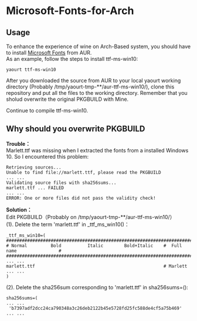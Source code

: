 # Microsoft-Fonts-for-Arch
## Usage
To enhance the experience of wine on Arch-Based system, you should have to install [Microsoft Fonts](https://wiki.archlinux.org/index.php/Microsoft_fonts) from AUR.  
As an example, follow the steps to install ttf-ms-win10:

```
yaourt ttf-ms-win10
```
After you downloaded the source from AUR to your local yaourt working directory (Probably /tmp/yaourt-tmp-\*\*/aur-ttf-ms-win10/), clone this repository and put all the files to the working directory. Remember that you sholud overwrite the original PKGBUILD with Mine.

Continue to compile ttf-ms-win10.

## Why should you overwrite PKGBUILD
**Trouble：**  
Marlett.ttf was missing when I extracted the fonts from a installed Windows 10. So I encountered this problem:
```
Retrieving sources...
Unable to find file://marlett.ttf, please read the PKGBUILD
... ...
Validating source files with sha256sums...
marlett.ttf ... FAILED
... ...
ERROR: One or more files did not pass the validity check!
```
**Solution：**  
Edit PKGBUILD（Probably on /tmp/yaourt-tmp-\*\*/aur-ttf-ms-win10/）  
(1). Delete the term 'marlett.ttf' in _ttf_ms_win10()：  
```
_ttf_ms_win10=(
#########################################################################################
# Normal         Bold          Italic        Bold+Italic    #  Full name                #
#########################################################################################
... ...
marlett.ttf                                                 # Marlett
... ...
)
```
(2). Delete the sha256sum corresponding to 'marlett.ttf' in sha256sums=():
```
sha256sums=(
... ...
 'b7397adf2dcc24ca790348a3c26deb2122b45e5728fd25fc588de4cf5a75b469'
... ...
```
